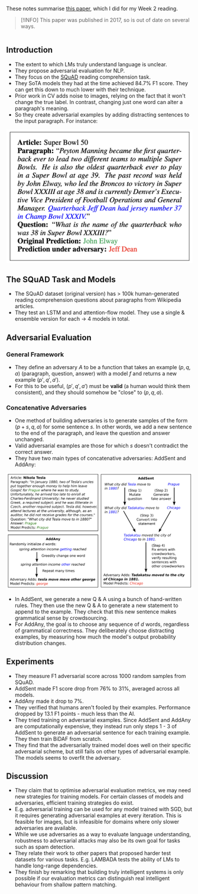 These notes summarise [this paper](https://arxiv.org/pdf/1707.07328.pdf), which I did for my Week 2 reading.

> [!INFO]
> This paper was published in 2017, so is out of date on several ways.

```toc
```

## Introduction
* The extent to which LMs truly understand language is unclear.
* They propose adversarial evaluation for NLP. 
* They focus on the [SQuAD](https://rajpurkar.github.io/SQuAD-explorer/) reading comprehension task.
* They SoTA models they had at the time achieved 84.7% F1 score. They can get this down to much lower with their technique.
* Prior work in CV adds noise to images, relying on the fact that it won't change the true label. In contrast, changing just one word can alter a paragraph's meaning.
* So they create adversarial examples by adding distracting sentences to the input paragraph. For instance:

![](_attachments/Screenshot%202023-03-05%20at%2012.28.47.png)

## The SQuAD Task and Models
* The SQuAD dataset (original version) has > 100k human-generated reading comprehension questions about paragraphs from Wikipedia articles.
* They test an LSTM and and attention-flow model. They use a single & ensemble version for each $\to$ 4 models in total.

## Adversarial Evaluation

### General Framework
* They define an adversary $A$ to be a function that takes an example $(p,q,a)$ (paragraph, question, answer) with a model $f$ and returns a new example $(p',q',a')$.
* For this to be useful, $(p',q',a')$ must be **valid** (a human would think them consistent), and they should somehow be "close" to $(p,q,a)$.

### Concatenative Adversaries
* One method of building adversaries is to generate samples of the form $(p+s,q,a)$ for some sentence $s$. In other words, we add a new sentence to the end of the paragraph, and leave the question and answer unchanged. 
* Valid adversarial examples are those for which $s$ doesn't contradict the correct answer.
* They have two main types of concatenative adversaries: AddSent and AddAny:

![](_attachments/Screenshot%202023-03-05%20at%2012.42.56.png)

* In AddSent, we generate a new Q & A using a bunch of hand-written rules. They then use the new Q & A to generate a new statement to append to the example. They check that this new sentence makes grammatical sense by crowdsourcing.
* For AddAny, the goal is to choose any sequence of $d$ words, regardless of grammatical correctness. They deliberately choose distracting examples, by measuring how much the model's output probability distribution changes.

## Experiments
* They measure F1 adversarial score across 1000 random samples from SQuAD.
* AddSent made F1 score drop from 76% to 31%, averaged across all models.
* AddAny made it drop to 7%.
* They verified that humans aren't fooled by their examples. Performance dropped by 13.1 F1 points - much less than the AI.
* They tried training on adversarial examples. Since AddSent and AddAny are computationally expensive, they instead run only steps 1 - 3 of AddSent to generate an adversarial sentence for each training example. They then train BiDAF from scratch.
* They find that the adversarially trained model does well on their specific adversarial scheme, but still fails on other types of adversarial example. The models seems to overfit the adversary.




## Discussion
* They claim that to optimise adversarial evaluation metrics, we may need new strategies for training models. For certain classes of models and adversaries, efficient training strategies do exist.
* E.g. adversarial training can be used for any model trained with SGD, but it requires generating adversarial examples at every iteration. This is feasible for images, but is infeasible for domains where only slower adversaries are available.
* While we use adversaries as a way to evaluate language understanding, robustness to adversarial attacks may also be its own goal for tasks such as spam detection.
* They relate their work to other papers that proposed harder test datasets for various tasks. E.g. LAMBADA tests the ability of LMs to handle long-range dependencies.
* They finish by remarking that building truly intelligent systems is only possible if our evaluation metrics can distinguish real intelligent behaviour from shallow pattern matching.





